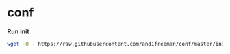 # conf

__Run init__
```bash
wget -O - https://raw.githubusercontent.com/and1freeman/conf/master/init-test.sh | bash
```
